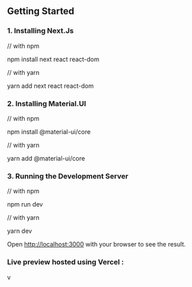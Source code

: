 ## Getting Started


### 1. Installing Next.Js 
   
   // with npm
   
   npm install next react react-dom
   
   // with yarn
   
   yarn add next react react-dom
   
   
### 2. Installing Material.UI
  
  // with npm
   
  npm install @material-ui/core

  // with yarn
  
  yarn add @material-ui/core

### 3. Running the Development Server

  // with npm
   
  npm run dev
  
  // with yarn
  
  yarn dev


Open [http://localhost:3000](http://localhost:3000) with your browser to see the result.

### Live preview hosted using Vercel :
v
